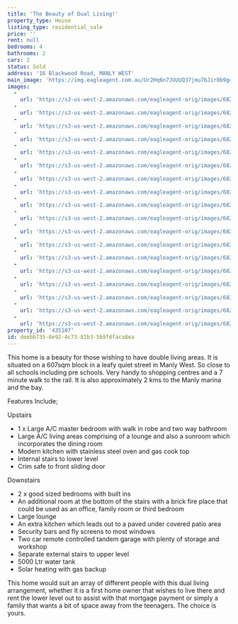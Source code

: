 ```yaml
---
title: 'The Beauty of Dual Living!'
property_type: House
listing_type: residential_sale
price: ''
rent: null
bedrooms: 4
bathrooms: 2
cars: 2
status: Sold
address: '16 Blackwood Road, MANLY WEST'
main_image: 'https://img.eagleagent.com.au/Ur2Hq6n7JUUUQ37jmu7bJir8b9g=/1280x854/smart/https://s3-us-west-2.amazonaws.com/eagleagent-orig/images/6820562/112712563-image-M.jpg'
images:
  -
    url: 'https://s3-us-west-2.amazonaws.com/eagleagent-orig/images/6820579/112712563-image-R.jpg'
  -
    url: 'https://s3-us-west-2.amazonaws.com/eagleagent-orig/images/6820578/112712563-image-Q.jpg'
  -
    url: 'https://s3-us-west-2.amazonaws.com/eagleagent-orig/images/6820577/112712563-image-P.jpg'
  -
    url: 'https://s3-us-west-2.amazonaws.com/eagleagent-orig/images/6820576/112712563-image-O.jpg'
  -
    url: 'https://s3-us-west-2.amazonaws.com/eagleagent-orig/images/6820575/112712563-image-N.jpg'
  -
    url: 'https://s3-us-west-2.amazonaws.com/eagleagent-orig/images/6820574/112712563-image-L.jpg'
  -
    url: 'https://s3-us-west-2.amazonaws.com/eagleagent-orig/images/6820573/112712563-image-K.jpg'
  -
    url: 'https://s3-us-west-2.amazonaws.com/eagleagent-orig/images/6820572/112712563-image-J.jpg'
  -
    url: 'https://s3-us-west-2.amazonaws.com/eagleagent-orig/images/6820571/112712563-image-I.jpg'
  -
    url: 'https://s3-us-west-2.amazonaws.com/eagleagent-orig/images/6820570/112712563-image-H.jpg'
  -
    url: 'https://s3-us-west-2.amazonaws.com/eagleagent-orig/images/6820569/112712563-image-G.jpg'
  -
    url: 'https://s3-us-west-2.amazonaws.com/eagleagent-orig/images/6820568/112712563-image-F.jpg'
  -
    url: 'https://s3-us-west-2.amazonaws.com/eagleagent-orig/images/6820567/112712563-image-E.jpg'
  -
    url: 'https://s3-us-west-2.amazonaws.com/eagleagent-orig/images/6820566/112712563-image-D.jpg'
  -
    url: 'https://s3-us-west-2.amazonaws.com/eagleagent-orig/images/6820565/112712563-image-C.jpg'
  -
    url: 'https://s3-us-west-2.amazonaws.com/eagleagent-orig/images/6820564/112712563-image-B.jpg'
  -
    url: 'https://s3-us-west-2.amazonaws.com/eagleagent-orig/images/6820563/112712563-image-A.jpg'
  -
    url: 'https://s3-us-west-2.amazonaws.com/eagleagent-orig/images/6820562/112712563-image-M.jpg'
property_id: '435107'
id: deebb735-0e92-4c73-82b3-5b9fdfaca8ea
---
```

This home is a beauty for those wishing to have double living areas. It is situated on a 607sqm block in a leafy quiet street in Manly West. So close to all schools including pre schools. Very handy to shopping centres and a 7 minute walk to the rail. It is also approximately 2 kms to the Manly marina and the bay.

Features Include;

Upstairs

*  1 x Large A/C master bedroom with walk in robe and two way bathroom
*  Large A/C living areas comprising of a lounge and also a sunroom which incorporates the dining room
*  Modern kitchen with stainless steel oven and gas cook top
*  Internal stairs to lower level
*  Crim safe to front sliding door

Downstairs

*  2 x good sized bedrooms with built ins
*  An additional room at the bottom of the stairs with a brick fire place that could be used as an office, family room or third bedroom
*  Large lounge
*  An extra kitchen which leads out to a paved under covered patio area
*  Security bars and fly screens to most windows
*  Two car remote controlled tandem garage with plenty of storage and workshop
*  Separate external stairs to upper level
*  5000 Ltr water tank
*  Solar heating with gas backup

This home would suit an array of different people with this dual living arrangement, whether it is a first home owner that wishes to live there and rent the lower level out to assist with that mortgage payment or simply a family that wants a bit of space away from the teenagers. The choice is yours.